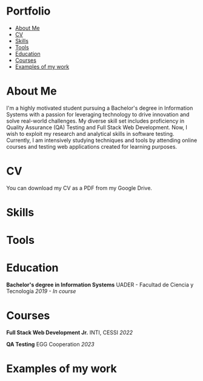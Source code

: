 # Portfolio
- [About Me](https://github.com/alvarodvc/Portfolio/blob/main/README.md#about-me)
- [CV](https://github.com/alvarodvc/Portfolio/blob/main/README.md#cv)
- [Skills](https://github.com/alvarodvc/Portfolio/blob/main/README.md#skills)
- [Tools](https://github.com/alvarodvc/Portfolio/blob/main/README.md#tools)
- [Education](https://github.com/alvarodvc/Portfolio/blob/main/README.md#eduacation)
- [Courses](https://github.com/alvarodvc/Portfolio/blob/main/README.md#courses)
- [Examples of my work](https://github.com/alvarodvc/Portfolio/blob/main/README.md#examples-of-my-work)
# About Me
I'm a highly motivated student pursuing a Bachelor's degree in Information Systems with a passion for leveraging technology to drive innovation and solve real-world challenges. My diverse skill set includes proficiency in Quality Assurance (QA) Testing and Full Stack Web Development.
Now, I wish to exploit my research and analytical skills in software testing. Currently, I am intensively studying techniques and tools by attending online courses and testing web applications created for learning purposes.
# CV
You can download my CV as a PDF from my Google Drive.
# Skills
# Tools 
# Education
__Bachelor's degree in Information Systems__
UADER - Facultad de Ciencia y Tecnología
*2019 - In course*
# Courses
__Full Stack Web Development Jr.__
INTI, CESSI
*2022*

__QA Testing__
EGG Cooperation
*2023*
# Examples of my work
